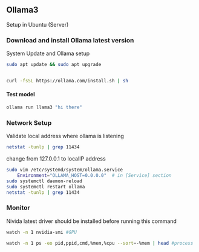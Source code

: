## Ollama3
Setup in Ubuntu (Server)

### Download and install Ollama latest version

System Update and Ollama setup  
```bash
sudo apt update && sudo apt upgrade


curl -fsSL https://ollama.com/install.sh | sh
```

#### Test model 
```bash
ollama run llama3 "hi there"
```


### Network Setup

Validate local address where ollama is listening
```bash
netstat -tunlp | grep 11434

```

change from 127.0.0.1 to localIP address 
```bash
sudo vim /etc/systemd/system/ollama.service
	Environment="OLLAMA_HOST=0.0.0.0"  # in [Service] section
sudo systemctl daemon-reload
sudo systemctl restart ollama
netstat -tunlp | grep 11434
```


### Monitor
Nivida latest driver should be installed before running this command

```bash
watch -n 1 nvidia-smi #GPU

watch -n 1 ps -eo pid,ppid,cmd,%mem,%cpu --sort=-%mem | head #process
```
